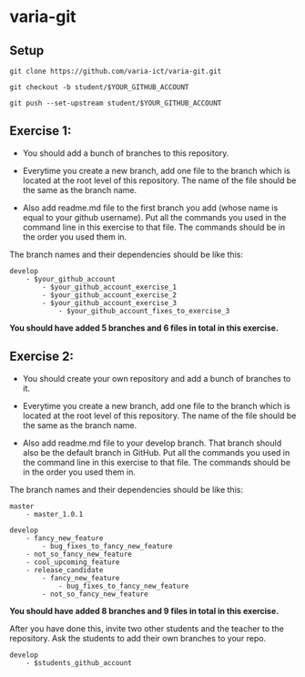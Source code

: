 # varia-git

## Setup

    git clone https://github.com/varia-ict/varia-git.git
 
    git checkout -b student/$YOUR_GITHUB_ACCOUNT

    git push --set-upstream student/$YOUR_GITHUB_ACCOUNT

## Exercise 1:

* You should add a bunch of branches to this repository.

* Everytime you create a new branch, add one file to the branch which is located at the root level of this repository. The name of the file should be the same as the branch name.

* Also add readme.md file to the first branch you add (whose name is equal to your github username). Put all the commands you used in the command line in this exercise to that file. The commands should be in the order you used them in. 

The branch names and their dependencies should be like this:

    develop 
        - $your_github_account 
            - $your_github_account_exercise_1
            - $your_github_account_exercise_2
            - $your_github_account_exercise_3
                - $your_github_account_fixes_to_exercise_3

<b>You should have added 5 branches and 6 files in total in this exercise.</b>

## Exercise 2:

* You should create your own repository and add a bunch of branches to it. 

* Everytime you create a new branch, add one file to the branch which is located at the root level of this repository. The name of the file should be the same as the branch name.

* Also add readme.md file to your develop branch. That branch should also be the default branch in GitHub. Put all the commands you used in the command line in this exercise to that file. The commands should be in the order you used them in. 

The branch names and their dependencies should be like this:

    master
	    - master_1.0.1

    develop
        - fancy_new_feature
            - bug_fixes_to_fancy_new_feature
        - not_so_fancy_new_feature
        - cool_upcoming_feature
        - release_candidate
            - fancy_new_feature
                - bug_fixes_to_fancy_new_feature
            - not_so_fancy_new_feature	

<b>You should have added 8 branches and 9 files in total in this exercise.</b>

After you have done this, invite two other students and the teacher to the repository. Ask the students to add their own branches to your repo.

    develop
        - $students_github_account

